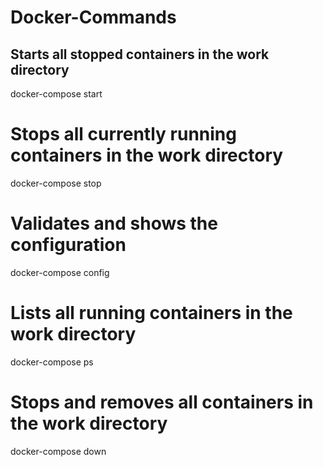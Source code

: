 # Docker-Commands

## Starts all stopped containers in the work directory
docker-compose start
# Stops all currently running containers in the work directory
docker-compose stop
# Validates and shows the configuration
docker-compose config
# Lists all running containers in the work directory
docker-compose ps
# Stops and removes all containers in the work directory
docker-compose down
